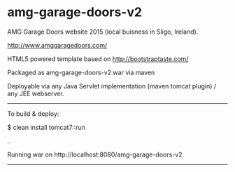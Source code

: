 # amg-garage-doors-v2

AMG Garage Doors website 2015 (local buisness in Sligo, Ireland).

http://www.amggaragedoors.com/

HTML5 powered template based on http://bootstraptaste.com/

Packaged as amg-garage-doors-v2.war via maven 

Deployable via any Java Servlet implementation (maven tomcat plugin) / any JEE webserver.

-----------------------

To build & deploy:

$ clean install tomcat7::run

..

Running war on http://localhost:8080/amg-garage-doors-v2

-----------------------
